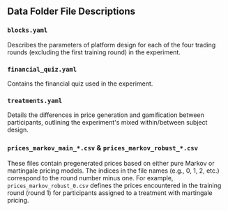 
## Data Folder File Descriptions

### `blocks.yaml`
Describes the parameters of platform design for each of the four trading rounds (excluding the first training round) in the experiment.

### `financial_quiz.yaml`
Contains the financial quiz used in the experiment.

### `treatments.yaml`
Details the differences in price generation and gamification between participants, outlining the experiment's mixed within/between subject design.

### `prices_markov_main_*.csv` & `prices_markov_robust_*.csv`
These files contain pregenerated prices based on either pure Markov or martingale pricing models. The indices in the file names (e.g., 0, 1, 2, etc.) correspond to the round number minus one. For example, `prices_markov_robust_0.csv` defines the prices encountered in the training round (round 1) for participants assigned to a treatment with martingale pricing.
